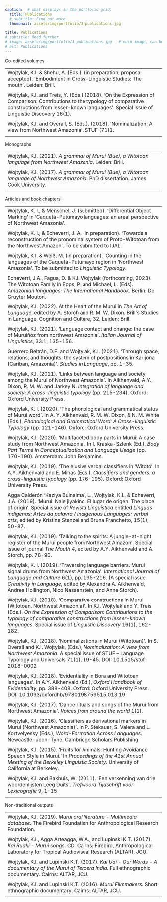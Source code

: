 ```yaml
---
caption:  # what displays in the portfolio grid:
  title: Publications
  # subtitle: Find out more
  thumbnail: assets/img/portfolio/3-publications.jpg

title: Publications
# subtitle: Read further
# image: assets/img/portfolio/3-publications.jpg   # main image, can be a link or a file in assets/img/portfolio
# alt: Publications
---
```


<p class="item-intro text-muted">Co-edited volumes</p>

|                                                                                                                                                                                                                     |
|:--------------------------------------------------------------------------------------------------------------------------------------------------------------------------------------------------------------------|
| Wojtylak, K.I. & Shehu, A. (Eds.). (in preparation, proposal accepted). ‘Embodiment in Cross-Linguistic Studies: The mouth’. Leiden: Brill.                                                                         |
|                                                                                                                                                                                                                     |
| Wojtylak, K.I. and Treis, Y. (Eds.) (2018). ‘On the Expression of Comparison: Contributions to the typology of comparative constructions from lesser-known languages’. Special issue of Linguistic Discovery 16(1). |
|                                                                                                                                                                                                                     |
| Wojtylak, K.I. and Overall, S. (Eds.). (2018). ‘Nominalization: A view from Northwest Amazonia’. STUF (71)1.                                                                                                        |
|                                                                                                                                                                                                                     |

<p class="item-intro text-muted">Monographs</p>

|                                                                                                                                        |
|:---------------------------------------------------------------------------------------------------------------------------------------|
| Wojtylak, K.I. (2021). *A grammar of Murui (Bue), a Witotoan language from Northwest Amazonia*. Leiden: Brill.                         |
|                                                                                                                                        |
| Wojtylak, K.I. (2017). *A grammar of Murui (Bue), a Witotoan language of Northwest Amazonia*. PhD dissertation. James Cook University. |
|                                                                                                                                        |

<p class="item-intro text-muted">Articles and book chapters</p>

|                                                                                                                                                                                                                                                                                                                                           |
|:------------------------------------------------------------------------------------------------------------------------------------------------------------------------------------------------------------------------------------------------------------------------------------------------------------------------------------------|
| Wojtylak, K. I., & Menschel, J. (submitted). ‘Differential Object Marking’ in ‘Caquetá-Putumayo languages: an areal perspective of Northwest Amazonia’.                                                                                                                                                                                   |
|                                                                                                                                                                                                                                                                                                                                           |
| Wojtylak, K. I., & Echeverri, J. A. (in preparation). ‘Towards a reconstruction of the pronominal system of Proto-Witotoan from the Northwest Amazon’. To be submitted to IJAL.                                                                                                                                                           |
|                                                                                                                                                                                                                                                                                                                                           |
| Wojtylak, K I. & Weiß, M. (in preparation). ‘Counting in the languages of the Caquetá-Putumayo region in ‘Northwest Amazonia’. To be submitted to *Linguistic Typology*.                                                                                                                                                                  |
|                                                                                                                                                                                                                                                                                                                                           |
| Echeverri, J.A., Fagua, D. & K.I. Wojtylak (forthcoming, 2023). The Witotoan Family in Epps, P. and Michael, L. (Eds). *Amazonian languages: The International Handbook*. Berlin: De Gruyter Mouton.                                                                                                                                      |
|                                                                                                                                                                                                                                                                                                                                           |
| Wojtylak, K.I. (2022). At the Heart of the Murui in *The Art of Language*, edited by A. Storch and R. M. W. Dixon. Brill's Studies in Language, Cognition and Culture, 32. Leiden: Brill.                                                                                                                                                 |
|                                                                                                                                                                                                                                                                                                                                           |
| Wojtylak, K.I. (2021). ‘Language contact and change: the case of Muruiñoz from northwest Amazonia’. *Italian Journal of Linguistics*, 33.1, 135-156.                                                                                                                                                                                      |
|                                                                                                                                                                                                                                                                                                                                           |
| Guerrero Beltrán, D.F. and Wojtylak, K.I. (2021). ‘Through space, relations, and thoughts: the system of postpositions in Karijona (Cariban, Amazonia)’. *Studies in Language*, pp. 1-35.                                                                                                                                                 |
|                                                                                                                                                                                                                                                                                                                                           |
| Wojtylak, K.I. (2021). ‘Links between language and society among the Murui of Northwest Amazonia’. In Aikhenvald, A.Y., Dixon, R. M. W. and Jarkey N. *Integration of language and society: A cross-linguistic typology* (pp. 215-234). Oxford: Oxford University Press.                                                                  |
|                                                                                                                                                                                                                                                                                                                                           |
| Wojtylak, K. I. (2020). ‘The phonological and grammatical status of Murui word’. In A. Y. Aikhenvald, R. M. W. Dixon, & N. M. White (Eds.), *Phonological and Grammatical Word: A Cross-linguistic Typology* (pp. 121-146). Oxford: Oxford University Press.                                                                              |
|                                                                                                                                                                                                                                                                                                                                           |
| Wojtylak, K.I. (2020). ‘Multifaceted body parts in Murui: A case study from Northwest Amazonia’. In I. Kraska-Szlenk (Ed.), *Body Part Terms in Conceptualization and Language Usage* (pp. 170-190). Amsterdam: John Benjamins.                                                                                                           |
|                                                                                                                                                                                                                                                                                                                                           |
| Wojtylak, K.I. (2019). ‘The elusive verbal classifiers in ‘Witoto’. In A.Y. Aikhenvald and E. Mihas (Eds.). *Classifiers and genders: a cross-linguistic typology* (pp. 176-195). Oxford: Oxford University Press.                                                                                                                        |
|                                                                                                                                                                                                                                                                                                                                           |
| Agga Calderón ‘Kaziya Buinaima’, L., Wojtylak, K.I., & Echeverri, J.A. (2019). ‘Murui: Naie jiyakɨno. El lugar de origen. The place of origin’. Special issue of *Revista Linguistica* entitled *Línguas indígenas: Artes da palavra / Indigenous Languages: verbal arts*, edited by Kristine Stenzel and Bruna Franchetto, 15(1), 50-87. |
|                                                                                                                                                                                                                                                                                                                                           |
| Wojtylak, K.I. (2019). ‘Talking to the spirits: A jungle-at-night register of the Murui people from Northwest Amazon’. Special issue of journal *The Mouth 4*, edited by A.Y. Aikhenvald and A. Storch, pp. 78-90.                                                                                                                        |
|                                                                                                                                                                                                                                                                                                                                           |
| Wojtylak, K. I. (2019). ‘Traversing language barriers. Murui signal drums from Northwest Amazonia’. *International Journal of Language and Culture* 6(1), pp. 195-216. (A special issue *Creativity in Language*, edited by Alexandra A. Aikhenvald, Andrea Hollington, Nico Nassenstein, and Anne Storch).                               |
|                                                                                                                                                                                                                                                                                                                                           |
| Wojtylak, K.I. (2018). ‘Comparative constructions in Murui (Witotoan, Northwest Amazonia)’. In K.I. Wojtylak and Y. Treis (Eds.), *On the Expression of Comparison: Contributions to the typology of comparative constructions from lesser-known languages*. Special issue of *Linguistic Discovery* 16(1), 162-182.                      |
|                                                                                                                                                                                                                                                                                                                                           |
| Wojtylak, K.I. (2018). ‘Nominalizations in Murui (Witotoan)’. In S. Overall and K.I. Wojtylak, (Eds.), *Nominalization: A view from Northwest Amazonia*. A special issue of STUF – Language Typology and Universals 71(1), 19-45. DOI: 10.1515/stuf-2018-0002                                                                             |
|                                                                                                                                                                                                                                                                                                                                           |
| Wojtylak, K.I. (2018). ‘Evidentiality in Bora and Witotoan languages’. In A.Y. Aikhenvald (Ed.), *Oxford Handbook of Evidentiality*, pp. 388-408. Oxford: Oxford University Press. DOI: 10.1093/oxfordhb/9780198759515.013.19                                                                                                             |
|                                                                                                                                                                                                                                                                                                                                           |
| Wojtylak, K.I. (2017). ‘Dance rituals and songs of the Murui from Northwest Amazonia’. *Voices from around the world* 1(1).                                                                                                                                                                                                               |
|                                                                                                                                                                                                                                                                                                                                           |
| Wojtylak, K.I. (2016). ‘Classifiers as derivational markers in Murui (Northwest Amazonia)’. In P. Stekauer, S. Valera and L. Kortvelyessy (Eds.), *Word-Formation Across Languages*. Newcastle-upon-Tyne: Cambridge Scholars Publishing.                                                                                                  |
|                                                                                                                                                                                                                                                                                                                                           |
| Wojtylak, K.I. (2015). ‘Fruits for Animals: Hunting Avoidance Speech Style in Murui.’ In *Proceedings of the 41st Annual Meeting of the Berkeley Linguistic Society*. University of California at Berkeley.                                                                                                                               |
|                                                                                                                                                                                                                                                                                                                                           |
| Wojtylak, K.I. and Bakhuis, W. (2011). ‘Een verkenning van drie woordenlijsten Leeg Duits’. *Trefwoord Tijdschrift voor Lexicografie* 9, 1-15                                                                                                                                                                                             |
|                                                                                                                                                                                                                                                                                                                                           |

<p class="item-intro text-muted">Non-traditional outputs</p>

|                                                                                                                                                                                            |
|:-------------------------------------------------------------------------------------------------------------------------------------------------------------------------------------------|
| Wojtylak, K.I. (2019). *Murui oral literature - Multimedia database*. The Firebird Foundation for Anthropological Research Foundation.                                                     |
|                                                                                                                                                                                            |
| Wojtylak, K.I., Agga Arteagga, W.A., and Lupinski K.T. (2017). *Kaɨ Ruakɨ - Murui songs*. CD. Cairns: Firebird, Anthropological Laboratory for Tropical Audiovisual Research (ALTAR), JCU. |
|                                                                                                                                                                                            |
| Wojtylak, K.I. and Lupinski K.T. (2017). *Kai Uai - Our Words - A documentary of the Murui of Tercera India*. Full ethnographic documentary. Cairns: ALTAR, JCU.                           |
|                                                                                                                                                                                            |
| Wojtylak, K.I. and Lupinski K.T. (2016). *Murui Filmmakers*. Short ethnographic documentary. Cairns: ALTAR, JCU.                                                                           |
|                                                                                                                                                                                            |

